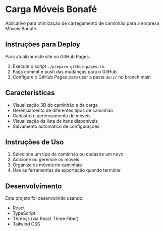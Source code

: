 # Carga Móveis Bonafé

Aplicativo para otimização de carregamento de caminhão para a empresa Móveis Bonafé.

## Instruções para Deploy

Para atualizar este site no GitHub Pages:

1. Execute o script `./prepare-github-pages.sh`
2. Faça commit e push das mudanças para o GitHub
3. Configure o GitHub Pages para usar a pasta `docs/` no branch main

## Características

- Visualização 3D do caminhão e da carga
- Gerenciamento de diferentes tipos de caminhão
- Cadastro e gerenciamento de móveis
- Visualização da lista de itens disponíveis
- Salvamento automático de configurações

## Instruções de Uso

1. Selecione um tipo de caminhão ou cadastre um novo
2. Adicione ou gerencie os móveis
3. Organize os móveis no caminhão
4. Use as ferramentas de exportação quando terminar

## Desenvolvimento

Este projeto foi desenvolvido usando:
- React 
- TypeScript
- Three.js (via React Three Fiber)
- Tailwind CSS